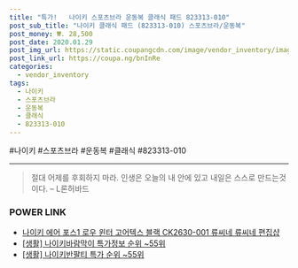 ```yaml
--- 
title: "특가!   나이키 스포츠브라 운동복 클래식 패드 823313-010" 
post_sub_title: "나이키 클래식 패드 (823313-010) 스포츠브라/운동복" 
post_money: ₩. 28,500 
post_date: 2020.01.29 
post_img_url: https://static.coupangcdn.com/image/vendor_inventory/images/2016/10/05/11/8/53fa5da7-2f9b-4bcc-944f-78300f167282.jpg 
post_link_url: https://coupa.ng/bnInRe 
categories: 
  - vendor_inventory 
tags: 
  - 나이키 
  - 스포츠브라 
  - 운동복 
  - 클래식 
  - 823313-010 
--- 
```

  #나이키 #스포츠브라 #운동복 #클래식 #823313-010 
<hr> 

> 절대 어제를 후회하지 마라. 인생은 오늘의  내 안에 있고 내일은 스스로 만드는것이다. – L론허바드 


### POWER LINK

* <a href="https://blog.naver.com/fasyy4321/221786308962" target="_blank">나이키 에어 포스1 로우 윈터 고어텍스 블랙 CK2630-001 류씨네 류씨네 편집샵</a>
* <a href="https://blog.naver.com/sakai111/221776477019" target="_blank"> [생활] 나이키바람막이 특가정보 순위 ~55위</a>
* <a href="https://blog.naver.com/sakai111/221783606632" target="_blank"> [생활] 나이키반팔티 특가 순위 ~55위</a>
